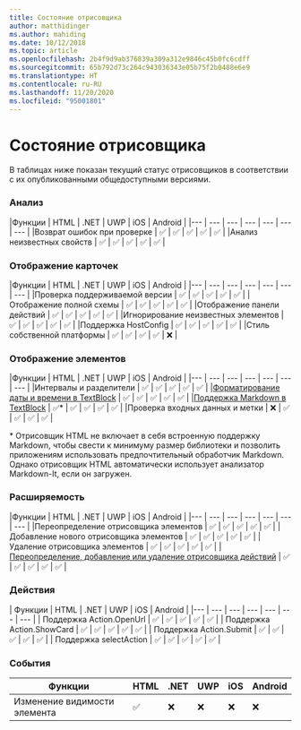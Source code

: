 ```yaml
---
title: Состояние отрисовщика
author: matthidinger
ms.author: mahiding
ms.date: 10/12/2018
ms.topic: article
ms.openlocfilehash: 2b4f9d9ab376839a309a312e9846c45b0fc6cdff
ms.sourcegitcommit: 65b792d73c264c943036343e05b75f2b0488e6e9
ms.translationtype: HT
ms.contentlocale: ru-RU
ms.lasthandoff: 11/20/2020
ms.locfileid: "95001801"
---
```

# <a name="renderer-status"></a>Состояние отрисовщика
В таблицах ниже показан текущий статус отрисовщиков в соответствии с их опубликованными общедоступными версиями.

### <a name="parsing"></a>Анализ

|Функции | HTML | .NET | UWP | iOS | Android |
|--- | --- | --- | --- | --- | --- | --- |
|Возврат ошибок при проверке | ✅ | ✅ | ✅ | ✅ | ✅ |
|Анализ неизвестных свойств | ✅ | ✅ | ✅ | ✅ | ✅ |

### <a name="card-rendering"></a>Отображение карточек

|Функции | HTML | .NET | UWP | iOS | Android |
|--- | --- | --- | --- | --- | --- | --- |
|Проверка поддерживаемой версии | ✅ | ✅ | ✅ | ✅ | ✅  |
|Отображение полной схемы | ✅ | ✅ | ✅ | ✅ | ✅ |
|Отображение панели действий | ✅ | ✅ | ✅ | ✅ | ✅ |
|Игнорирование неизвестных элементов | ✅ | ✅ | ✅ | ✅ | ✅ |
|Поддержка HostConfig | ✅ | ✅ | ✅ | ✅ | ✅ |
|Стиль собственной платформы | ✅ | ✅ | ✅ | ✅ | ❌ |

### <a name="element-rendering"></a>Отображение элементов

|Функции | HTML | .NET | UWP | iOS | Android |
|--- | --- | --- | --- | --- | --- | --- |
|Интервалы и разделители | ✅ | ✅ | ✅ | ✅ | ✅ |
|[Форматирование даты и времени в TextBlock](../authoring-cards/text-features.md#datetime-formatting-and-localization) | ✅ | ✅ | ✅ | ✅ | ✅ |
|[Поддержка Markdown в TextBlock](../authoring-cards/text-features.md#markdown-commonmark-subset) | ✅* | ✅ | ✅ | ✅ | ✅ |
|Проверка входных данных и метки | ❌ | ✅ | ✅ | ✅ | ✅ |

\* Отрисовщик HTML не включает в себя встроенную поддержку Markdown, чтобы свести к минимуму размер библиотеки и позволить приложениям использовать предпочтительный обработчик Markdown. Однако отрисовщик HTML автоматически использует анализатор Markdown-It, если он загружен.

### <a name="extensibility"></a>Расширяемость

|Функции | HTML | .NET | UWP | iOS | Android |
|--- | --- | --- | --- | --- | --- | --- |
|Переопределение отрисовщика элементов | ✅ | ✅ | ✅ | ✅ | ✅ |
|Добавление нового отрисовщика элементов | ✅ | ✅ | ✅ | ✅ | ✅ |
|Удаление отрисовщика элементов | ✅ | ✅ | ✅ | ✅ | ✅ |
|[Переопределение, добавление или удаление отрисовщика действий](https://github.com/Microsoft/AdaptiveCards/issues/1671) | ✅ | ✅ | ✅ | ✅ | ✅ |

### <a name="actions"></a>Действия

| Функции | HTML | .NET | UWP | iOS | Android |
|--- | --- | --- | --- | --- | --- | --- |
| Поддержка Action.OpenUrl | ✅ | ✅ | ✅ | ✅ | ✅  |
| Поддержка Action.ShowCard  | ✅ | ✅ | ✅ | ✅ | ✅ |
| Поддержка Action.Submit  | ✅ | ✅ | ✅ | ✅ | ✅  |
| Поддержка selectAction | ✅ | ✅ | ✅ | ✅ | ✅ |

### <a name="events"></a>События

|       Функции        | HTML | .NET | UWP | iOS | Android | 
|----------------------------|------|------|-----|-----|---------|
| Изменение видимости элемента |  ✅   |  ❌   |  ❌  |  ❌  | ❌ |

